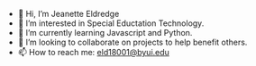- 👋 Hi, I’m Jeanette Eldredge
- 👀 I’m interested in Special Eductation Technology.
- 🌱 I’m currently learning Javascript and Python.
- 💞️ I’m looking to collaborate on projects to help benefit others.
- 📫 How to reach me: eld18001@byui.edu

<!---
eldredgj10/eldredgj10 is a ✨ special ✨ repository because its `README.md` (this file) appears on your GitHub profile.
You can click the Preview link to take a look at your changes.
--->
